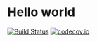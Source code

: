 Hello world
=======

[![Build Status](https://secure.travis-ci.org/codecov/codecov-python.svg?branch=master)](http://travis-ci.org/codecov/codecov-python)
[![codecov.io](https://codecov.io/github/codecov-test/python-3/coverage.svg?branch=master)](https://codecov.io/github/codecov-test/python-3?branch=master)
